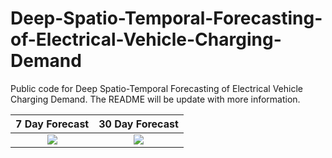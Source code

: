 # Deep-Spatio-Temporal-Forecasting-of-Electrical-Vehicle-Charging-Demand

Public code for Deep Spatio-Temporal Forecasting of Electrical Vehicle Charging Demand. The README will be update with more information.

7 Day Forecast             |  30 Day Forecast
:-------------------------:|:-------------------------:
![](figures/7_day.png)  |  ![](figures/30_day.png)